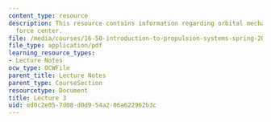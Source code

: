 ```yaml
---
content_type: resource
description: This resource contains information regarding orbital mechanics; single
  force center.
file: /media/courses/16-50-introduction-to-propulsion-systems-spring-2012/ed0c2e057d08d0d954a206a622962b3c_MIT16_50S12_lec3.pdf
file_type: application/pdf
learning_resource_types:
- Lecture Notes
ocw_type: OCWFile
parent_title: Lecture Notes
parent_type: CourseSection
resourcetype: Document
title: Lecture 3
uid: ed0c2e05-7d08-d0d9-54a2-06a622962b3c
---
```

